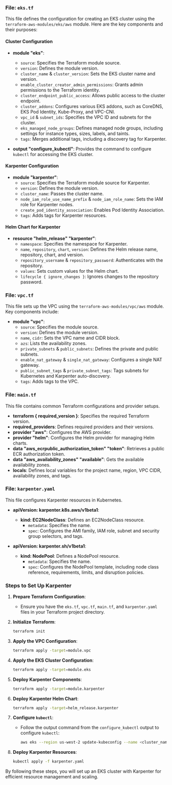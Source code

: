 ### File: `eks.tf`

This file defines the configuration for creating an EKS cluster using the `terraform-aws-modules/eks/aws` module. Here are the key components and their purposes:

#### Cluster Configuration

- **module "eks"**:
  - `source`: Specifies the Terraform module source.
  - `version`: Defines the module version.
  - `cluster_name` & `cluster_version`: Sets the EKS cluster name and version.
  - `enable_cluster_creator_admin_permissions`: Grants admin permissions to the Terraform identity.
  - `cluster_endpoint_public_access`: Allows public access to the cluster endpoint.
  - `cluster_addons`: Configures various EKS addons, such as CoreDNS, EKS Pod Identity, Kube-Proxy, and VPC-CNI.
  - `vpc_id` & `subnet_ids`: Specifies the VPC ID and subnets for the cluster.
  - `eks_managed_node_groups`: Defines managed node groups, including settings for instance types, sizes, labels, and taints.
  - `tags`: Merges additional tags, including a discovery tag for Karpenter.

- **output "configure_kubectl"**: Provides the command to configure `kubectl` for accessing the EKS cluster.

#### Karpenter Configuration

- **module "karpenter"**:
  - `source`: Specifies the Terraform module source for Karpenter.
  - `version`: Defines the module version.
  - `cluster_name`: Passes the cluster name.
  - `node_iam_role_use_name_prefix` & `node_iam_role_name`: Sets the IAM role for Karpenter nodes.
  - `create_pod_identity_association`: Enables Pod Identity Association.
  - `tags`: Adds tags for Karpenter resources.

#### Helm Chart for Karpenter

- **resource "helm_release" "karpenter"**:
  - `namespace`: Specifies the namespace for Karpenter.
  - `name`, `repository`, `chart`, `version`: Defines the Helm release name, repository, chart, and version.
  - `repository_username` & `repository_password`: Authenticates with the repository.
  - `values`: Sets custom values for the Helm chart.
  - `lifecycle { ignore_changes }`: Ignores changes to the repository password.

### File: `vpc.tf`

This file sets up the VPC using the `terraform-aws-modules/vpc/aws` module. Key components include:

- **module "vpc"**:
  - `source`: Specifies the module source.
  - `version`: Defines the module version.
  - `name`, `cidr`: Sets the VPC name and CIDR block.
  - `azs`: Lists the availability zones.
  - `private_subnets` & `public_subnets`: Defines the private and public subnets.
  - `enable_nat_gateway` & `single_nat_gateway`: Configures a single NAT gateway.
  - `public_subnet_tags` & `private_subnet_tags`: Tags subnets for Kubernetes and Karpenter auto-discovery.
  - `tags`: Adds tags to the VPC.

### File: `main.tf`

This file contains common Terraform configurations and provider setups.

- **terraform { required_version }**: Specifies the required Terraform version.
- **required_providers**: Defines required providers and their versions.
- **provider "aws"**: Configures the AWS provider.
- **provider "helm"**: Configures the Helm provider for managing Helm charts.
- **data "aws_ecrpublic_authorization_token" "token"**: Retrieves a public ECR authorization token.
- **data "aws_availability_zones" "available"**: Gets the available availability zones.
- **locals**: Defines local variables for the project name, region, VPC CIDR, availability zones, and tags.

### File: `karpenter.yaml`

This file configures Karpenter resources in Kubernetes.

- **apiVersion: karpenter.k8s.aws/v1beta1**:
  - **kind: EC2NodeClass**: Defines an EC2NodeClass resource.
    - `metadata`: Specifies the name.
    - `spec`: Configures the AMI family, IAM role, subnet and security group selectors, and tags.

- **apiVersion: karpenter.sh/v1beta1**:
  - **kind: NodePool**: Defines a NodePool resource.
    - `metadata`: Specifies the name.
    - `spec`: Configures the NodePool template, including node class reference, requirements, limits, and disruption policies.

### Steps to Set Up Karpenter

1. **Prepare Terraform Configuration**:
   - Ensure you have the `eks.tf`, `vpc.tf`, `main.tf`, and `karpenter.yaml` files in your Terraform project directory.

2. **Initialize Terraform**:
   ```sh
   terraform init
   ```

3. **Apply the VPC Configuration**:
   ```sh
   terraform apply -target=module.vpc
   ```

4. **Apply the EKS Cluster Configuration**:
   ```sh
   terraform apply -target=module.eks
   ```

5. **Deploy Karpenter Components**:
   ```sh
   terraform apply -target=module.karpenter
   ```

6. **Deploy Karpenter Helm Chart**:
   ```sh
   terraform apply -target=helm_release.karpenter
   ```

7. **Configure `kubectl`**:
   - Follow the output command from the `configure_kubectl` output to configure `kubectl`:
     ```sh
     aws eks --region us-west-2 update-kubeconfig --name <cluster_name>
     ```

8. **Deploy Karpenter Resources**:
   ```sh
   kubectl apply -f karpenter.yaml
   ```

By following these steps, you will set up an EKS cluster with Karpenter for efficient resource management and scaling.


